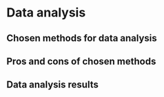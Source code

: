 Data analysis
=============

Chosen methods for data analysis
--------------------------------


Pros and cons of chosen methods
-------------------------------


Data analysis results
---------------------

